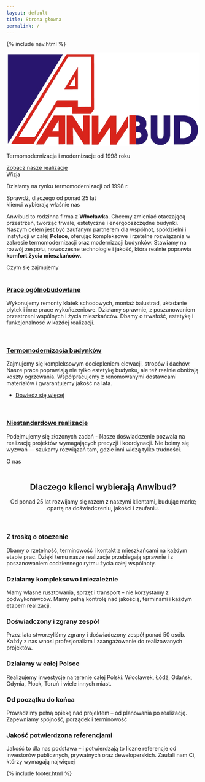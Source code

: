 ```yaml
---
layout: default
title: Strona głowna
permalink: /
---
```

{% include nav.html %}
<div class="top-gradient-overlay"></div>
	<div class="hero-container">
		<div class="hero-box">
			<img src="imagess/Anwibud_logo_przezroczyste.png" alt="Anwibud Logo" class="hero-logo" />
			<p>Termomodernizacja i modernizacje od 1998 roku</p>
			<a href="{{ '/realizacje/' | relative_url }}">Zobacz nasze realizacje</a>
		</div>
	</div>
				<section id="intro" class="wrapper style1">
					<div class="title">Wizja</div>
					<div class="container">
						<p class="style1">Działamy na rynku termomodernizacji od 1998 r.</p>
						<p class="style2">
							Sprawdź, dlaczego od ponad 25 lat <br class="mobile-hide" />
							klienci wybierają właśnie nas
						</p>
						<p class="style3">Anwibud to rodzinna firma z <strong>Włocławka</strong>. 
						Chcemy zmieniać otaczającą przestrzeń, tworząc trwałe, estetyczne i energooszczędne budynki.
						Naszym celem jest być zaufanym partnerem dla wspólnot, spółdzielni i instytucji w całej <strong>Polsce</strong>, 
						oferując kompleksowe i rzetelne rozwiązania w zakresie termomodernizacji oraz modernizacji budynków.
						Stawiamy na rozwój zespołu, nowoczesne technologie i jakość, która realnie poprawia <strong>komfort życia mieszkańców</strong>.</p>
					</div>
				</section>
				<section id="highlights" class="wrapper style3">
					<div class="title">Czym się zajmujemy</div>
					<div class="container">
						<div class="row aln-center">
							<div class="col-4 col-12-medium">
								<section class="highlight">
									<a href="#" class="image featured"><img src="imagess/Budo1.jpg" alt="" /></a>
									<h3><a href="#">Prace ogólnobudowlane</a></h3>
									<p>Wykonujemy remonty klatek schodowych, montaż balustrad, układanie płytek i inne prace wykończeniowe.
									Działamy sprawnie, z poszanowaniem przestrzeni wspólnych i życia mieszkańców.
									Dbamy o trwałość, estetykę i funkcjonalność w każdej realizacji.</p>
								</section>
							</div>
							<div class="col-4 col-12-medium">
								<section class="highlight">
									<a href="{{ '/realizacje/' | relative_url }}" class="image featured"><img src="imagess/Termo1.jpg" alt="" /></a>
									<h3><a href="#">Termomodernizacja budynków</a></h3>
									<p>Zajmujemy się kompleksowym dociepleniem elewacji, stropów i dachów.
									Nasze prace poprawiają nie tylko estetykę budynku, ale też realnie obniżają koszty ogrzewania.
									Współpracujemy z renomowanymi dostawcami materiałów i gwarantujemy jakość na lata.</p>
									<ul class="actions">
										<li><a href="{{ '/termomodernizacja/' | relative_url }}" class="button style1">Dowiedz się więcej</a></li>
									</ul>
								</section>
							</div>
							<div class="col-4 col-12-medium">
								<section class="highlight">
									<a href="#" class="image featured"><img src="imagess/Budo2.jpg" alt="" /></a>
									<h3><a href="#">Niestandardowe realizacje</a></h3>
									<p>Podejmujemy się złożonych zadań - 
									Nasze doświadczenie pozwala na realizację projektów wymagających precyzji i koordynacji.
									Nie boimy się wyzwań — szukamy rozwiązań tam, gdzie inni widzą tylko trudności.</p>
								</section>
							</div>
						</div>
					</div>
				</section>
				<section id="main" class="wrapper style2">
					<div class="title">O nas</div>
					<div class="container">
							<a href="#" class="image featured">
								<img src="imagess/Elewacje2.jpg" alt="" /> 
							</a>
							<section id="features">
								<header class="style1">
									<h2>Dlaczego klienci wybierają Anwibud?</h2>
									<p>Od ponad 25 lat rozwijamy się razem z naszymi klientami, budując markę opartą na doświadczeniu, jakości i zaufaniu.</p>
								</header>
								<div class="feature-list">
									<div class="row">
										<div class="col-6 col-12-medium">
											<section>
												<h3 class="icon fa-building">Z troską o otoczenie</h3>
												<p>Dbamy o rzetelność, terminowość i kontakt z mieszkańcami na każdym etapie prac.
												Dzięki temu nasze realizacje przebiegają sprawnie i z poszanowaniem codziennego rytmu życia całej wspólnoty.</p>
											</section>
										</div>
										<div class="col-6 col-12-medium">
											<section>
												<h3 class="icon solid fa-sync">Działamy kompleksowo i niezależnie</h3>
												<p>Mamy własne rusztowania, sprzęt i transport – nie korzystamy z podwykonawców. Mamy pełną kontrolę nad jakością, terminami i każdym etapem realizacji. </p>
											</section>
										</div>
										<div class="col-6 col-12-medium">
											<section>
												<h3 class="icon solid fa-users">Doświadczony i zgrany zespół</h3>
												<p>Przez lata stworzyliśmy zgrany i doświadczony zespół ponad 50 osób. Każdy z nas wnosi profesjonalizm i zaangażowanie do realizowanych projektów. </p>
											</section>
										</div>
										<div class="col-6 col-12-medium">
											<section>
												<h3 class="icon solid fa-globe">Działamy w całej Polsce</h3>
												<p>Realizujemy inwestycje na terenie całej Polski: Włocławek, Łódź, Gdańsk, Gdynia, Płock, Toruń i wiele innych miast.</p>
											</section>
										</div>
										<div class="col-6 col-12-medium">
											<section>
												<h3 class="icon solid fa-calendar">Od początku do końca</h3>
												<p>Prowadzimy pełną opiekę nad projektem – od planowania po realizację. Zapewniamy spójność, porządek i terminowość</p>
											</section>
										</div>
										<div class="col-6 col-12-medium">
											<section>
												<h3 class="icon solid fa-check">Jakość potwierdzona referencjami</h3>
												<p>Jakość to dla nas podstawa – i potwierdzają to liczne referencje od inwestorów publicznych, prywatnych oraz deweloperskich. Zaufali nam Ci, którzy wymagają najwięcej</p>
											</section>
										</div>
									</div>
								</div>
							</section>
					</div>
				</section>
{% include footer.html %}
